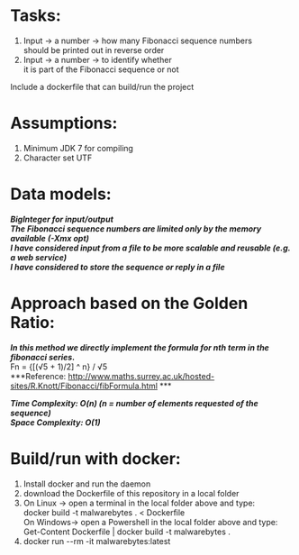 # Tasks:
1. Input -> a number -> how many Fibonacci sequence numbers  
   should be printed out in reverse order  
2. Input -> a number -> to identify whether  
   it is part of the Fibonacci sequence or not  

Include a dockerfile that can build/run the project

# Assumptions:
1. Minimum JDK 7 for compiling   
2. Character set UTF  

# Data models:
***BigInteger for input/output     
The Fibonacci sequence numbers are limited only by the memory available (-Xmx opt)  
I have considered input from a file to be more scalable and reusable (e.g. a web service)  
I have considered to store the sequence or reply in a file***

# Approach based on the Golden Ratio:
***In this method we directly implement the formula for nth term in the fibonacci series.***  
						Fn = {[(√5 + 1)/2] ^ n} / √5  
***Reference: http://www.maths.surrey.ac.uk/hosted-sites/R.Knott/Fibonacci/fibFormula.html  ***

***Time Complexity: O(n) (n = number of elements requested of the sequence)  
Space Complexity: O(1)***  

# Build/run with docker:
1.  Install docker and run the daemon  
2.  download the Dockerfile of this repository in a local folder  
3.  
    On Linux -> open a terminal in the local folder above and type:  
		docker build -t malwarebytes . < Dockerfile  
	On Windows-> open a Powershell in the local folder above and type:  
		Get-Content Dockerfile | docker build -t malwarebytes .  
4.  docker run --rm -it malwarebytes:latest  